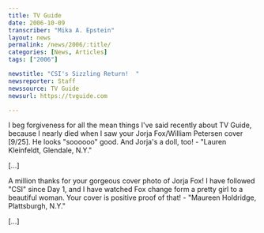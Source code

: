 ```yaml
---
title: TV Guide
date: 2006-10-09
transcriber: "Mika A. Epstein"
layout: news
permalink: /news/2006/:title/
categories: [News, Articles]
tags: ["2006"]

newstitle: "CSI's Sizzling Return!  "
newsreporter: Staff
newssource: TV Guide
newsurl: https://tvguide.com

---
```


I beg forgiveness for all the mean things I've said recently about TV Guide, because I nearly died when I saw your Jorja Fox/William Petersen cover [9/25]. He looks "soooooo" good. And Jorja's a doll, too! - "Lauren Kleinfeldt, Glendale, N.Y."

[...]

A million thanks for your gorgeous cover photo of Jorja Fox! I have followed "CSI" since Day 1, and I have watched Fox change form a pretty girl to a beautiful woman. Your cover is positive proof of that! - "Maureen Holdridge, Plattsburgh, N.Y."

[...]
